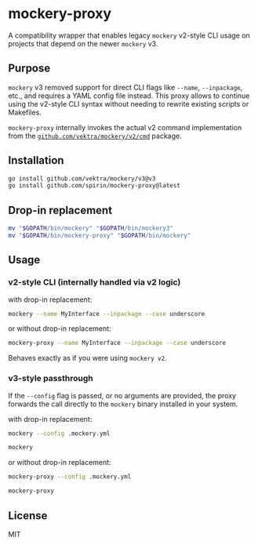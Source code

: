 # mockery-proxy

A compatibility wrapper that enables legacy `mockery` v2-style CLI usage on projects that depend on the newer `mockery` v3.

## Purpose

`mockery` v3 removed support for direct CLI flags like `--name`, `--inpackage`, etc., and requires a YAML config file instead. This proxy allows to continue using the v2-style CLI syntax without needing to rewrite existing scripts or Makefiles.

`mockery-proxy` internally invokes the actual v2 command implementation from the [`github.com/vektra/mockery/v2/cmd`](https://github.com/vektra/mockery/tree/v2/cmd) package.

## Installation

```bash
go install github.com/vektra/mockery/v3@v3
go install github.com/spirin/mockery-proxy@latest
```

## Drop-in replacement

```bash
mv "$GOPATH/bin/mockery" "$GOPATH/bin/mockery3"
mv "$GOPATH/bin/mockery-proxy" "$GOPATH/bin/mockery"
```

## Usage

### v2-style CLI (internally handled via v2 logic)

with drop-in replacement:

```bash
mockery --name MyInterface --inpackage --case underscore
```

or without drop-in replacement:

```bash
mockery-proxy --name MyInterface --inpackage --case underscore
```

Behaves exactly as if you were using `mockery v2`.

### v3-style passthrough

If the `--config` flag is passed, or no arguments are provided, the proxy forwards the call directly to the `mockery` binary installed in your system.

with drop-in replacement:

```bash
mockery --config .mockery.yml
```

```bash
mockery
```

or without drop-in replacement:

```bash
mockery-proxy --config .mockery.yml
```

```bash
mockery-proxy
```

## License

MIT
